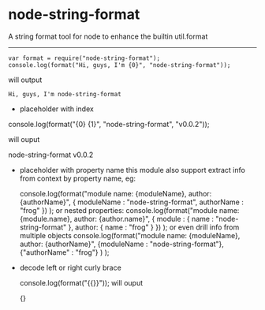 # node-string-format
A string format tool for node to enhance the builtin util.format 

----------

    var format = require("node-string-format");
    console.log(format("Hi, guys, I'm {0}", "node-string-format"));
will output

    Hi, guys, I'm node-string-format

 - placeholder with index

console.log(format("{0} {1}", "node-string-format", "v0.0.2"));

will ouput

node-string-format v0.0.2

 - placeholder with property name
this module also support extract info from context by property name, eg:

    console.log(format("module name: {moduleName},  author: {authorName}", 
        {
           moduleName : "node-string-format",
           authorName : "frog"
       })
    );
or nested properties:
    console.log(format("module name: {module.name},  author: {author.name}", 
        {
            module : {
               name : "node-string-format"
            },
            author: {
               name : "frog"
            }
       })
    );
	or even drill info from multiple objects
    console.log(format("module name: {moduleName},  author: {authorName}", 
          {moduleName : "node-string-format"},
          {"authorName" : "frog"}
       )
    );

 - decode left or right curly brace

     console.log(format("{{}}"));
will ouput

    {}

